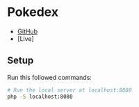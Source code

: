 # Pokedex

- [GitHub](https://github.com/ayman-benammour/pokedex)
- [Live]

## Setup
Run this followed commands:

``` bash
# Run the local server at localhost:8080
php -S localhost:8080
```